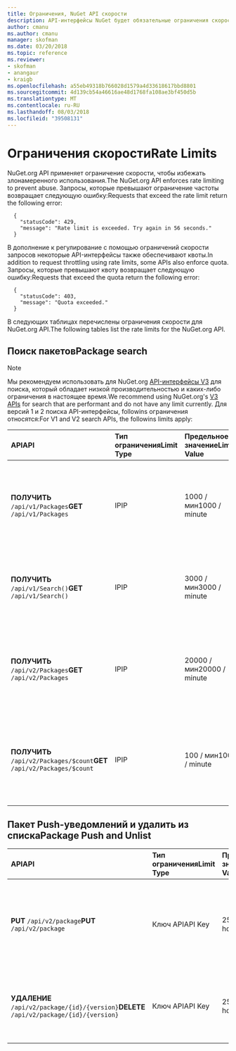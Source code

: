 ```yaml
---
title: Ограничения, NuGet API скорости
description: API-интерфейсы NuGet будет обязательные ограничения скорости, чтобы избежать злонамеренного использования.
author: cmanu
ms.author: cmanu
manager: skofman
ms.date: 03/20/2018
ms.topic: reference
ms.reviewer:
- skofman
- anangaur
- kraigb
ms.openlocfilehash: a55eb49318b766028d1579a4d33618617bbd8801
ms.sourcegitcommit: 4d139cb54a46616ae48d1768fa108ae3bf450d5b
ms.translationtype: MT
ms.contentlocale: ru-RU
ms.lasthandoff: 08/03/2018
ms.locfileid: "39508131"
---
```

# <a name="rate-limits"></a><span data-ttu-id="36301-103">Ограничения скорости</span><span class="sxs-lookup"><span data-stu-id="36301-103">Rate Limits</span></span>

<span data-ttu-id="36301-104">NuGet.org API применяет ограничение скорости, чтобы избежать злонамеренного использования.</span><span class="sxs-lookup"><span data-stu-id="36301-104">The NuGet.org API enforces rate limiting to prevent abuse.</span></span> <span data-ttu-id="36301-105">Запросы, которые превышают ограничение частоты возвращает следующую ошибку:</span><span class="sxs-lookup"><span data-stu-id="36301-105">Requests that exceed the rate limit return the following error:</span></span> 

  ~~~
    {
      "statusCode": 429,
      "message": "Rate limit is exceeded. Try again in 56 seconds."
    }
  ~~~

<span data-ttu-id="36301-106">В дополнение к регулирование с помощью ограничений скорости запросов некоторые API-интерфейсы также обеспечивают квоты.</span><span class="sxs-lookup"><span data-stu-id="36301-106">In addition to request throttling using rate limits, some APIs also enforce quota.</span></span> <span data-ttu-id="36301-107">Запросы, которые превышают квоту возвращает следующую ошибку:</span><span class="sxs-lookup"><span data-stu-id="36301-107">Requests that exceed the quota return the following error:</span></span>

  ~~~
    {
      "statusCode": 403,
      "message": "Quota exceeded."
    }
  ~~~

<span data-ttu-id="36301-108">В следующих таблицах перечислены ограничения скорости для NuGet.org API.</span><span class="sxs-lookup"><span data-stu-id="36301-108">The following tables list the rate limits for the NuGet.org API.</span></span>

## <a name="package-search"></a><span data-ttu-id="36301-109">Поиск пакетов</span><span class="sxs-lookup"><span data-stu-id="36301-109">Package search</span></span>

> [!Note]
> <span data-ttu-id="36301-110">Мы рекомендуем использовать для NuGet.org [API-интерфейсы V3](https://docs.microsoft.com/nuget/api/search-query-service-resource) для поиска, который обладает низкой производительностью и каких-либо ограничения в настоящее время.</span><span class="sxs-lookup"><span data-stu-id="36301-110">We recommend using NuGet.org's [V3 APIs](https://docs.microsoft.com/nuget/api/search-query-service-resource) for search that are performant and do not have any limit currently.</span></span> <span data-ttu-id="36301-111">Для версий 1 и 2 поиска API-интерфейсы, followins ограничения относятся:</span><span class="sxs-lookup"><span data-stu-id="36301-111">For V1 and V2 search APIs, the followins limits apply:</span></span>


| <span data-ttu-id="36301-112">API</span><span class="sxs-lookup"><span data-stu-id="36301-112">API</span></span> | <span data-ttu-id="36301-113">Тип ограничения</span><span class="sxs-lookup"><span data-stu-id="36301-113">Limit Type</span></span> | <span data-ttu-id="36301-114">Предельное значение</span><span class="sxs-lookup"><span data-stu-id="36301-114">Limit Value</span></span> | <span data-ttu-id="36301-115">API usecase</span><span class="sxs-lookup"><span data-stu-id="36301-115">API usecase</span></span> |
|:---|:---|:---|:---|
<span data-ttu-id="36301-116">**ПОЛУЧИТЬ** `/api/v1/Packages`</span><span class="sxs-lookup"><span data-stu-id="36301-116">**GET** `/api/v1/Packages`</span></span> | <span data-ttu-id="36301-117">IP</span><span class="sxs-lookup"><span data-stu-id="36301-117">IP</span></span> | <span data-ttu-id="36301-118">1000 / мин</span><span class="sxs-lookup"><span data-stu-id="36301-118">1000 / minute</span></span> | <span data-ttu-id="36301-119">Запросить метаданные пакета NuGet с помощью v1 OData `Packages` коллекции</span><span class="sxs-lookup"><span data-stu-id="36301-119">Query NuGet package metadata via v1 OData `Packages` collection</span></span> |
<span data-ttu-id="36301-120">**ПОЛУЧИТЬ** `/api/v1/Search()`</span><span class="sxs-lookup"><span data-stu-id="36301-120">**GET** `/api/v1/Search()`</span></span> | <span data-ttu-id="36301-121">IP</span><span class="sxs-lookup"><span data-stu-id="36301-121">IP</span></span> | <span data-ttu-id="36301-122">3000 / мин</span><span class="sxs-lookup"><span data-stu-id="36301-122">3000 / minute</span></span> | <span data-ttu-id="36301-123">Поиск пакетов NuGet через конечную точку версии 1 поиска</span><span class="sxs-lookup"><span data-stu-id="36301-123">Search for NuGet packages via v1 Search endpoint</span></span> | 
<span data-ttu-id="36301-124">**ПОЛУЧИТЬ** `/api/v2/Packages`</span><span class="sxs-lookup"><span data-stu-id="36301-124">**GET** `/api/v2/Packages`</span></span> | <span data-ttu-id="36301-125">IP</span><span class="sxs-lookup"><span data-stu-id="36301-125">IP</span></span> | <span data-ttu-id="36301-126">20000 / мин</span><span class="sxs-lookup"><span data-stu-id="36301-126">20000 / minute</span></span> | <span data-ttu-id="36301-127">Запросить метаданные пакета NuGet с помощью v2 OData `Packages` коллекции</span><span class="sxs-lookup"><span data-stu-id="36301-127">Query NuGet package metadata via v2 OData `Packages` collection</span></span> | 
<span data-ttu-id="36301-128">**ПОЛУЧИТЬ** `/api/v2/Packages/$count`</span><span class="sxs-lookup"><span data-stu-id="36301-128">**GET** `/api/v2/Packages/$count`</span></span> | <span data-ttu-id="36301-129">IP</span><span class="sxs-lookup"><span data-stu-id="36301-129">IP</span></span> | <span data-ttu-id="36301-130">100 / мин</span><span class="sxs-lookup"><span data-stu-id="36301-130">100 / minute</span></span> | <span data-ttu-id="36301-131">Запрос количества пакетов NuGet с помощью v2 OData `Packages` коллекции</span><span class="sxs-lookup"><span data-stu-id="36301-131">Query NuGet package count via v2 OData `Packages` collection</span></span> | 

## <a name="package-push-and-unlist"></a><span data-ttu-id="36301-132">Пакет Push-уведомлений и удалить из списка</span><span class="sxs-lookup"><span data-stu-id="36301-132">Package Push and Unlist</span></span>

| <span data-ttu-id="36301-133">API</span><span class="sxs-lookup"><span data-stu-id="36301-133">API</span></span> | <span data-ttu-id="36301-134">Тип ограничения</span><span class="sxs-lookup"><span data-stu-id="36301-134">Limit Type</span></span> | <span data-ttu-id="36301-135">Предельное значение</span><span class="sxs-lookup"><span data-stu-id="36301-135">Limit Value</span></span> | <span data-ttu-id="36301-136">API usecase</span><span class="sxs-lookup"><span data-stu-id="36301-136">API usecase</span></span> | 
|:---|:---|:---|:--- |
<span data-ttu-id="36301-137">**PUT** `/api/v2/package`</span><span class="sxs-lookup"><span data-stu-id="36301-137">**PUT** `/api/v2/package`</span></span> | <span data-ttu-id="36301-138">Ключ API</span><span class="sxs-lookup"><span data-stu-id="36301-138">API Key</span></span> | <span data-ttu-id="36301-139">250 / час</span><span class="sxs-lookup"><span data-stu-id="36301-139">250 / hour</span></span> | <span data-ttu-id="36301-140">Отправьте новый пакет NuGet (версии) с помощью конечной точки версии 2 Push-уведомлений</span><span class="sxs-lookup"><span data-stu-id="36301-140">Upload a new NuGet package (version) via v2 push endpoint</span></span> 
<span data-ttu-id="36301-141">**УДАЛЕНИЕ** `/api/v2/package/{id}/{version}`</span><span class="sxs-lookup"><span data-stu-id="36301-141">**DELETE** `/api/v2/package/{id}/{version}`</span></span> | <span data-ttu-id="36301-142">Ключ API</span><span class="sxs-lookup"><span data-stu-id="36301-142">API Key</span></span> | <span data-ttu-id="36301-143">250 / час</span><span class="sxs-lookup"><span data-stu-id="36301-143">250 / hour</span></span> | <span data-ttu-id="36301-144">Удалить из списка пакет NuGet (версии) с помощью конечной точки версии 2</span><span class="sxs-lookup"><span data-stu-id="36301-144">Unlist a NuGet package (version) via v2 endpoint</span></span> 
